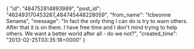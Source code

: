  {
   "id": "484752814893989",
   "post_id": "462493170453287_484745448228059",
   "from_name": "Icbeonne Senama",
   "message": "In fact the only thing I can do is try to warn others. After that it is on them. I have free time and I don't mind trying to help others. We want a better world after all - do we not?",
   "created_time": "2013-02-25T03:35:18+0000"
 }
